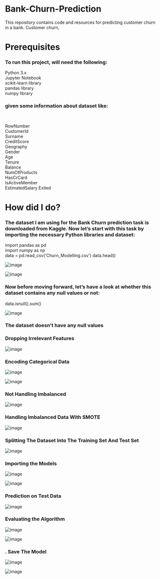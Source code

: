 # Bank-Churn-Prediction
This repository contains code and resources for predicting customer churn in a bank. Customer churn,


# Prerequisites
<h3>To run this project, will need the following:<br></h3>

Python 3.x<br>
Jupyter Notebook<br>
scikit-learn library<br>
pandas library<br>
numpy library<br>

<h3>given some information about dataset like:</h3><br>
 
  RowNumber        
  CustomerId       
  Surname          
    CreditScore       
    Geography       
    Gender           
    Age               
    Tenure           
    Balance          
   NumOfProducts      
  HasCrCard       
   IsActiveMember     
 EstimatedSalary 
   Exited

   # How  did I do?
   <h3>The dataset I am using for the Bank Churn prediction task is downloaded from Kaggle. Now let’s start with this task by importing the necessary Python libraries and dataset:<br></h3>
   
import pandas as pd<br>
import numpy as np<br>
data = pd.read_csv('Churn_Modelling.csv')
data.head()<br>

![image](https://github.com/Sanketarali/Bank-Churn-Prediction/assets/110754364/85087402-bce1-4826-b7c3-0ed2dce39988)

![image](https://github.com/Sanketarali/Bank-Churn-Prediction/assets/110754364/2f503872-bcee-40fc-85de-3fd86dbbc4ee)

<h3>Now before moving forward, let’s have a look at whether this dataset contains any null values or not:<br></h3>

data.isnull().sum()<br>

![image](https://github.com/Sanketarali/Bank-Churn-Prediction/assets/110754364/902fb11f-9a22-463e-aa8d-b0dac9e842a6)


<h3>The dataset doesn’t have any null values</h3>

<h3> Dropping Irrelevant Features</h3>

![image](https://github.com/Sanketarali/Bank-Churn-Prediction/assets/110754364/c6510a83-1f06-458e-9ffb-33f7d83e0460)

<h3>Encoding Categorical Data</h3>

![image](https://github.com/Sanketarali/Bank-Churn-Prediction/assets/110754364/bcc9d123-e870-4203-aa74-0b9d234a8b0f)

![image](https://github.com/Sanketarali/Bank-Churn-Prediction/assets/110754364/59d01444-56c6-4fbe-a30e-ed0e9a1c1926)

<h3>Not Handling Imbalanced</h3>

![image](https://github.com/Sanketarali/Bank-Churn-Prediction/assets/110754364/ea248359-a80c-4da1-828a-80668ba5e17b)

<h3>Handling Imbalanced Data With SMOTE</h3>

![image](https://github.com/Sanketarali/Bank-Churn-Prediction/assets/110754364/2806c0fb-0773-4b38-b67f-a5277e3948aa)

<h3>Splitting The Dataset Into The Training Set And Test Set</h3>

![image](https://github.com/Sanketarali/Bank-Churn-Prediction/assets/110754364/86ae59ad-d5d4-48b9-b99d-b2ef80aa64ea)

<h3>Importing the Models</h3>

![image](https://github.com/Sanketarali/Bank-Churn-Prediction/assets/110754364/5b7a9fe6-adf3-4be9-8cd9-ae9601807047)

![image](https://github.com/Sanketarali/Bank-Churn-Prediction/assets/110754364/c568d234-3aba-4049-8e06-da778ae834ee)

<h3>Prediction on Test Data</h3>

![image](https://github.com/Sanketarali/Bank-Churn-Prediction/assets/110754364/4a3bacf2-8f01-4928-972b-fc7dc2d04512)

<h3>Evaluating the Algorithm</h3>

![image](https://github.com/Sanketarali/Bank-Churn-Prediction/assets/110754364/8b008ecc-f9b7-4b89-aa5f-c7a461a4646b)

![image](https://github.com/Sanketarali/Bank-Churn-Prediction/assets/110754364/04401ab7-17af-408b-b4e1-445e9fbf69f4)

<h3>. Save The Model</h3>

![image](https://github.com/Sanketarali/Bank-Churn-Prediction/assets/110754364/3ebd15ed-209d-45b9-955b-7350736fb7ce)

![image](https://github.com/Sanketarali/Bank-Churn-Prediction/assets/110754364/fdade11f-2dd4-438c-bfe0-3251722856c0)









